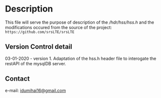 # Description

This file will serve the purpose of description of the */hdr/hss/hss.h* and the modifications occured from the source of the project: ```https://github.com/srsLTE/srsLTE```


## Version Control detail

03-01-2020 - version 1. Adaptation of the hss.h header file to interogate the restAPI of the mysqlDB server.



## Contact
e-mail: idumihai16@gmail.com


